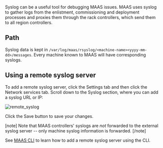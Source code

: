 Syslog can be a useful tool for debugging MAAS issues. MAAS uses syslog to
gather logs from the enlistment, commissioning and deployment processes and
proxies them through the rack controllers, which send them to all region
controllers.

## Path

Syslog data is kept in
`/var/log/maas/rsyslog/<machine-name><yyyy-mm-dd>/messages`. Every machine known
to MAAS will have corresponding syslogs.

## Using a remote syslog server

To add a remote syslog server, click the Settings tab and then click the Network
services tab. Scroll down to the Syslog section, where you can add a syslog URL
or IP:

![remote_syslog][img__remote_syslog]

Click the Save button to save your changes.

[note]
Note that MAAS controllers' syslogs are *not* forwarded to the external
syslog server -- only machine syslog information is forwarded.
[/note]

See [MAAS CLI][cli-remote-syslog] to learn how to add a remote syslog server
using the CLI.


<!-- LINKS -->

[cli-remote-syslog]: manage-cli-advanced.md#add-or-update-a-remote-syslog-server

[img__remote_syslog]: ../media/installconfig-syslog__2.6-remote-syslog.png